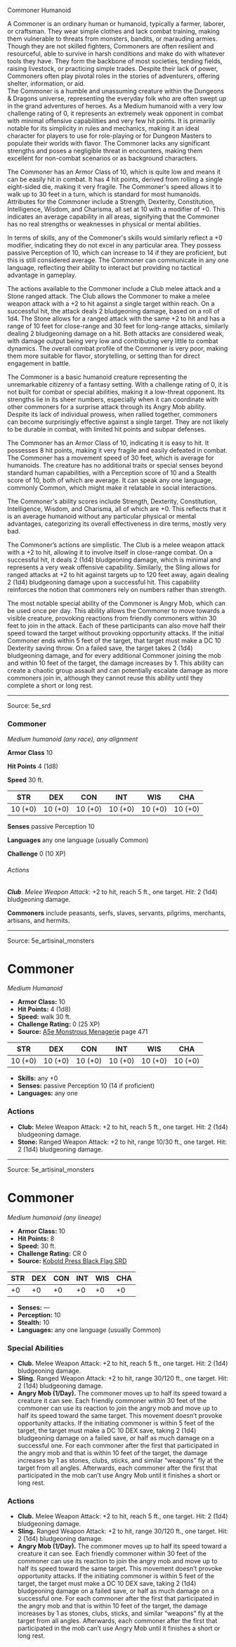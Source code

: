 <MonsterName/>Commoner</MonsterName>
<CreatureType/>Humanoid</CreatureType>

<summary>A Commoner is an ordinary human or humanoid, typically a farmer, laborer, or craftsman. They wear simple clothes and lack combat training, making them vulnerable to threats from monsters, bandits, or marauding armies. Though they are not skilled fighters, Commoners are often resilient and resourceful, able to survive in harsh conditions and make do with whatever tools they have. They form the backbone of most societies, tending fields, raising livestock, or practicing simple trades. Despite their lack of power, Commoners often play pivotal roles in the stories of adventurers, offering shelter, information, or aid.</summary>

<summary>The Commoner is a humble and unassuming creature within the Dungeons & Dragons universe, representing the everyday folk who are often swept up in the grand adventures of heroes. As a Medium humanoid with a very low challenge rating of 0, it represents an extremely weak opponent in combat with minimal offensive capabilities and very few hit points. It is primarily notable for its simplicity in rules and mechanics, making it an ideal character for players to use for role-playing or for Dungeon Masters to populate their worlds with flavor. The Commoner lacks any significant strengths and poses a negligible threat in encounters, making them excellent for non-combat scenarios or as background characters.</summary>

<detail>

The Commoner has an Armor Class of 10, which is quite low and means it can be easily hit in combat. It has 4 hit points, derived from rolling a single eight-sided die, making it very fragile. The Commoner's speed allows it to walk up to 30 feet in a turn, which is standard for most humanoids. Attributes for the Commoner include a Strength, Dexterity, Constitution, Intelligence, Wisdom, and Charisma, all set at 10 with a modifier of +0. This indicates an average capability in all areas, signifying that the Commoner has no real strengths or weaknesses in physical or mental abilities. 

In terms of skills, any of the Commoner's skills would similarly reflect a +0 modifier, indicating they do not excel in any particular area. They possess passive Perception of 10, which can increase to 14 if they are proficient, but this is still considered average. The Commoner can communicate in any one language, reflecting their ability to interact but providing no tactical advantage in gameplay.

The actions available to the Commoner include a Club melee attack and a Stone ranged attack. The Club allows the Commoner to make a melee weapon attack with a +2 to hit against a single target within reach. On a successful hit, the attack deals 2 bludgeoning damage, based on a roll of 1d4. The Stone allows for a ranged attack with the same +2 to hit and has a range of 10 feet for close-range and 30 feet for long-range attacks, similarly dealing 2 bludgeoning damage on a hit. Both attacks are considered weak, with damage output being very low and contributing very little to combat dynamics. The overall combat profile of the Commoner is very poor, making them more suitable for flavor, storytelling, or setting than for direct engagement in battle.

The Commoner is a basic humanoid creature representing the unremarkable citizenry of a fantasy setting. With a challenge rating of 0, it is not built for combat or special abilities, making it a low-threat opponent. Its strengths lie in its sheer numbers, especially when it can coordinate with other commoners for a surprise attack through its Angry Mob ability. Despite its lack of individual prowess, when rallied together, commoners can become surprisingly effective against a single target. They are not likely to be durable in combat, with limited hit points and subpar defenses.

The Commoner has an Armor Class of 10, indicating it is easy to hit. It possesses 8 hit points, making it very fragile and easily defeated in combat. The Commoner has a movement speed of 30 feet, which is average for humanoids. The creature has no additional traits or special senses beyond standard human capabilities, with a Perception score of 10 and a Stealth score of 10, both of which are average. It can speak any one language, commonly Common, which might make it relatable in social interactions.

The Commoner's ability scores include Strength, Dexterity, Constitution, Intelligence, Wisdom, and Charisma, all of which are +0. This reflects that it is an average humanoid without any particular physical or mental advantages, categorizing its overall effectiveness in dire terms, mostly very bad.

The Commoner’s actions are simplistic. The Club is a melee weapon attack with a +2 to hit, allowing it to involve itself in close-range combat. On a successful hit, it deals 2 (1d4) bludgeoning damage, which is minimal and represents a very weak offensive capability. Similarly, the Sling allows for ranged attacks at +2 to hit against targets up to 120 feet away, again dealing 2 (1d4) bludgeoning damage upon a successful hit. This capability reinforces the notion that commoners rely on numbers rather than strength.

The most notable special ability of the Commoner is Angry Mob, which can be used once per day. This ability allows the Commoner to move towards a visible creature, provoking reactions from friendly commoners within 30 feet to join in the attack. Each of these participants can also move half their speed toward the target without provoking opportunity attacks. If the initial Commoner ends within 5 feet of the target, that target must make a DC 10 Dexterity saving throw. On a failed save, the target takes 2 (1d4) bludgeoning damage, and for every additional Commoner joining the mob and within 10 feet of the target, the damage increases by 1. This ability can create a chaotic group assault and can potentially escalate damage as more commoners join in, although they cannot reuse this ability until they complete a short or long rest.</detail>



---

Source: 5e_srd

### Commoner

*Medium humanoid (any race), any alignment*

**Armor Class** 10

**Hit Points** 4 (1d8)

**Speed** 30 ft.

| STR     | DEX     | CON     | INT     | WIS     | CHA     |
|---------|---------|---------|---------|---------|---------|
| 10 (+0) | 10 (+0) | 10 (+0) | 10 (+0) | 10 (+0) | 10 (+0) |

**Senses** passive Perception 10

**Languages** any one language (usually Common)

**Challenge** 0 (10 XP)

###### Actions

***Club***. *Melee Weapon Attack:* +2 to hit, reach 5 ft., one target. *Hit:* 2 (1d4) bludgeoning damage.

**Commoners** include peasants, serfs, slaves, servants, pilgrims, merchants, artisans, and hermits.



---

Source: 5e_artisinal_monsters

# Commoner

*Medium* *Humanoid*

- **Armor Class:** 10
- **Hit Points:** 4 (1d8)
- **Speed:** walk 30 ft.
- **Challenge Rating:** 0 (25 XP)
- **Source:** [A5e Monstrous Menagerie](https://enpublishingrpg.com/products/level-up-monstrous-menagerie-a5e) page 471

| STR | DEX | CON | INT | WIS | CHA |
| --- | --- | --- | --- | --- | --- |
| 10 (+0) | 10 (+0) | 10 (+0) | 10 (+0) | 10 (+0) | 10 (+0) |

- **Skills:** any +0
- **Senses:** passive Perception 10 (14 if proficient)
- **Languages:** any one

### Actions

- **Club:** Melee Weapon Attack: +2 to hit, reach 5 ft., one target. Hit: 2 (1d4) bludgeoning damage.
- **Stone:** Ranged Weapon Attack: +2 to hit, range 10/30 ft., one target. Hit: 2 (1d4) bludgeoning damage.






---

Source: 5e_artisinal_monsters

# Commoner

*Medium humanoid (any lineage)*

- **Armor Class:** 10
- **Hit Points:** 8
- **Speed:** 30 ft.
- **Challenge Rating:** CR 0
- **Source:** [Kobold Press Black Flag SRD](https://koboldpress.com/black-flag-roleplaying/)

| STR | DEX | CON | INT | WIS | CHA |
| --- | --- | --- | --- | --- | --- |
| +0 | +0 | +0 | +0 | +0 | +0 |

- **Senses:** —
- **Perception:** 10
- **Stealth:** 10
- **Languages:** any one language (usually Common)

### Special Abilities

- **Club.** Melee Weapon Attack: +2 to hit, reach 5 ft., one target. Hit: 2 (1d4) bludgeoning damage.
- **Sling.** Ranged Weapon Attack: +2 to hit, range 30/120 ft., one target. Hit: 2 (1d4) bludgeoning damage.
- **Angry Mob (1/Day).** The commoner moves up to half its speed toward a creature it can see. Each friendly commoner within 30 feet of the commoner can use its reaction to join the angry mob and move up to half its speed toward the same target. This movement doesn’t provoke opportunity attacks. If the initiating commoner is within 5 feet of the target, the target must make a DC 10 DEX save, taking 2 (1d4) bludgeoning damage on a failed save, or half as much damage on a successful one. For each commoner after the first that participated in the angry mob and that is within 10 feet of the target, the damage increases by 1 as stones, clubs, sticks, and similar “weapons” fly at the target from all angles. Afterwards, each commoner after the first that participated in the mob can’t use Angry Mob until it finishes a short or long rest.

### Actions

- **Club.** Melee Weapon Attack: +2 to hit, reach 5 ft., one target. Hit: 2 (1d4) bludgeoning damage.
- **Sling.** Ranged Weapon Attack: +2 to hit, range 30/120 ft., one target. Hit: 2 (1d4) bludgeoning damage.
- **Angry Mob (1/Day).** The commoner moves up to half its speed toward a creature it can see. Each friendly commoner within 30 feet of the commoner can use its reaction to join the angry mob and move up to half its speed toward the same target. This movement doesn’t provoke opportunity attacks. If the initiating commoner is within 5 feet of the target, the target must make a DC 10 DEX save, taking 2 (1d4) bludgeoning damage on a failed save, or half as much damage on a successful one. For each commoner after the first that participated in the angry mob and that is within 10 feet of the target, the damage increases by 1 as stones, clubs, sticks, and similar “weapons” fly at the target from all angles. Afterwards, each commoner after the first that participated in the mob can’t use Angry Mob until it finishes a short or long rest.



